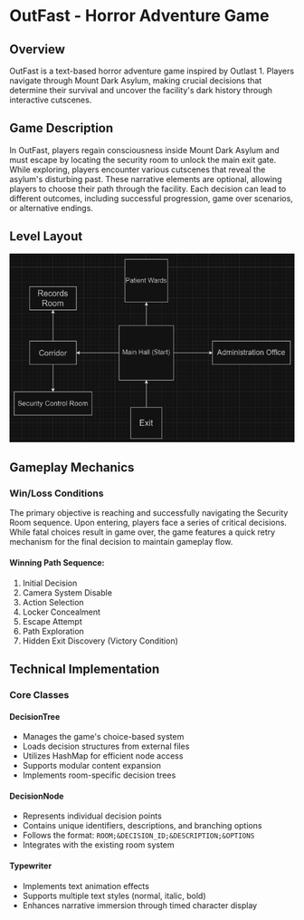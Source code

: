 # OutFast - Horror Adventure Game

## Overview
OutFast is a text-based horror adventure game inspired by Outlast 1. Players navigate through Mount Dark Asylum, making crucial decisions that determine their survival and uncover the facility's dark history through interactive cutscenes.

## Game Description
In OutFast, players regain consciousness inside Mount Dark Asylum and must escape by locating the security room to unlock the main exit gate. While exploring, players encounter various cutscenes that reveal the asylum's disturbing past. These narrative elements are optional, allowing players to choose their path through the facility. Each decision can lead to different outcomes, including successful progression, game over scenarios, or alternative endings.

## Level Layout
![Asylum Room Layout](docs/layout.png)

## Gameplay Mechanics

### Win/Loss Conditions
The primary objective is reaching and successfully navigating the Security Room sequence. Upon entering, players face a series of critical decisions. While fatal choices result in game over, the game features a quick retry mechanism for the final decision to maintain gameplay flow.

#### Winning Path Sequence:
1. Initial Decision
2. Camera System Disable
3. Action Selection
4. Locker Concealment
5. Escape Attempt
6. Path Exploration
7. Hidden Exit Discovery (Victory Condition)

## Technical Implementation

### Core Classes

#### DecisionTree
- Manages the game's choice-based system
- Loads decision structures from external files
- Utilizes HashMap for efficient node access
- Supports modular content expansion
- Implements room-specific decision trees

#### DecisionNode
- Represents individual decision points
- Contains unique identifiers, descriptions, and branching options
- Follows the format: `ROOM;&DECISION_ID;&DESCRIPTION;&OPTIONS`
- Integrates with the existing room system

#### Typewriter
- Implements text animation effects
- Supports multiple text styles (normal, italic, bold)
- Enhances narrative immersion through timed character display